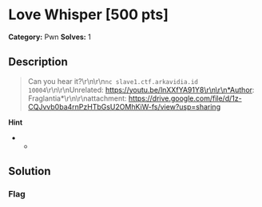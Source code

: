 # Love Whisper [500 pts]

**Category:** Pwn
**Solves:** 1

## Description
>Can you hear it?\r\n\r\n`nc slave1.ctf.arkavidia.id 10004`\r\n\r\nUnrelated: https://youtu.be/lnXXfYA91Y8\r\n\r\n*Author: Fraglantia*\r\n\r\nattachment: https://drive.google.com/file/d/1z-CQJvvb0ba4rnPzHTbGsU2OMhKiW-fs/view?usp=sharing

**Hint**
* -

## Solution

### Flag

